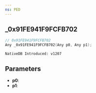 ```yaml
---
ns: PED
---
```

## _0x91FE941F9FCFB702

```c
// 0x91FE941F9FCFB702
Any _0x91FE941F9FCFB702(Any p0, Any p1);
```

```
NativeDB Introduced: v1207
```

## Parameters
* **p0**:
* **p1**:
